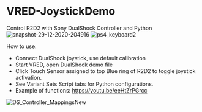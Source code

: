 # VRED-JoystickDemo
Control R2D2 with Sony DualShock Controller and Python
![snapshot-29-12-2020-204916](https://user-images.githubusercontent.com/39199224/103324939-65598180-4a17-11eb-8c43-eec99798ca54.png)
![ps4_keyboard2](https://user-images.githubusercontent.com/39199224/103419586-b1b0d880-4b61-11eb-981f-d6dc82a7e41f.png)

How to use:
- Connect DualShock joystick, use default calibration
- Start VRED, open DualShock demo file
- Click Touch Sensor assigned to top Blue ring of R2D2 to toggle joystick activation.
- See Variant Sets Script tabs for Python configurations.
- Example of functions: https://youtu.be/eeHtZrPGrcc

![DS_Controller_MappingsNew](https://user-images.githubusercontent.com/39199224/103419123-af4d7f00-4b5f-11eb-9c1b-ccd64c92c05c.png)
